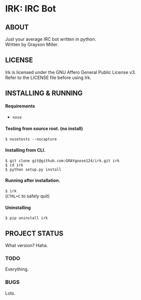 # IRK: IRC Bot 

## ABOUT                                                                                             
Just your average IRC bot written in python.    
Written by Grayson Miller.       
                            
## LICENSE                                      
Irk is licensed under the  GNU Affero General Public License v3.    
Refer to the LICENSE file before using Irk.   

## INSTALLING & RUNNING                                       
#### Requirements                                                                                      
* `nose`   
    
#### Testing from source root. (no install)   
`$ nosetests --nocapture`

#### Installing from CLI.                                       
`$ git clone git@github.com:GRAYgoose124/irk.git irk`  
`$ cd irk`                                           
`$ python setup.py install`                       

#### Running after installation.
`$ irk`   
(`CTRL+C` to safely quit)
                                     
#### Uninstalling                                                                                           
`$ pip uninstall irk`                                

## PROJECT STATUS 
What version? Haha.
                                            
### TODO 
Everything.  

### BUGS
Lots.
